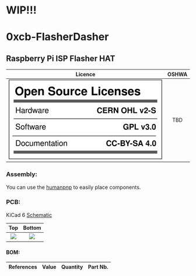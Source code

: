 # WIP!!!
# 0xcb-FlasherDasher
## Raspberry Pi ISP Flasher HAT

Licence | OSHWA
:-------------------------:|:-------------------------:
![](https://github.com/0xCB-dev/0xcb-1337/blob/main/LICENSE.svg) | TBD

### Assembly:

You can use the [humanpnp](https://files.0xcb.dev/0xCB/flasherdasher/humanpnp.html) to easily place components.

### PCB:
KiCad 6
[Schematic](https://github.com/0xCB-dev/0xcb-1337/blob/main/rev1.0/flasherdasher-schematic.pdf)

Top | Bottom
:-------------------------:|:-------------------------:
![](https://github.com/0xCB-dev/0xCB-FlasherDasher/blob/main/rev1.0/flasherdasher.top.png)  |  ![](https://github.com/0xCB-dev/0xcb-1337/blob/main/rev1.0/flasherdasher.bottom.png)

#### BOM:
| References                                        | Value                            | Quantity |Part Nb.          |
|---------------------------------------------------|----------------------------------|----------|------------------|
